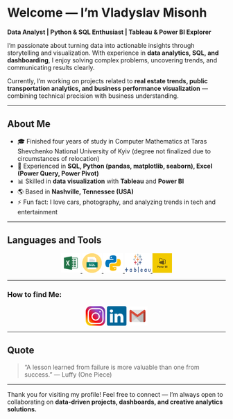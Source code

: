 # Welcome — I’m Vladyslav Misonh

**Data Analyst | Python & SQL Enthusiast | Tableau & Power BI Explorer**

I’m passionate about turning data into actionable insights through storytelling and visualization.
With experience in **data analytics, SQL, and dashboarding**, I enjoy solving complex problems, uncovering trends, and communicating results clearly.

Currently, I’m working on projects related to **real estate trends, public transportation analytics, and business performance visualization** — combining technical precision with business understanding.

---

## About Me

* 🎓 Finished four years of study in Computer Mathematics at Taras Shevchenko National University of Kyiv (degree not finalized due to circumstances of relocation)
* 💼 Experienced in **SQL, Python (pandas, matplotlib, seaborn), Excel (Power Query, Power Pivot)**
* 📊 Skilled in **data visualization** with **Tableau** and **Power BI**
* 🌎 Based in **Nashville, Tennessee (USA)**
* ⚡ Fun fact: I love cars, photography, and analyzing trends in tech and entertainment

---

## Languages and Tools

<p align="center"> 
  <a href="https://www.microsoft.com/en-us/microsoft-365/excel" target="_blank"> 
    <img src="https://github.com/vladmisonh/vladmisonh/blob/main/resources/excel.png" alt="Excel" width="45" height="45"/> 
  </a>
  <a href="https://www.mysql.com/" target="_blank"> 
    <img src="https://github.com/vladmisonh/vladmisonh/blob/main/resources/sql.png" alt="SQL" width="45" height="45"/> 
  </a>
  <a href="https://www.python.org/" target="_blank"> 
    <img src="https://github.com/vladmisonh/vladmisonh/blob/main/resources/python.png" alt="Python" width="45" height="45"/> 
  </a>
  <a href="https://www.tableau.com/" target="_blank"> 
    <img src="https://github.com/vladmisonh/vladmisonh/blob/main/resources/tableau.png" alt="Tableau" width="60" height="45"/> 
  </a>
  <a href="https://powerbi.microsoft.com/" target="_blank"> 
    <img src="https://github.com/vladmisonh/vladmisonh/blob/main/resources/powerbi.png" alt="Power BI" width="45" height="45"/> 
  </a>
</p>

---

### How to find Me:

<p align="center">
	<a href="https://www.instagram.com/vlmisonh/" target="_blank" title="Instagram"><img align="center" src="https://github.com/vladmisonh/vladmisonh/blob/main/resources/instagram.png" alt="https://www.instagram.com/vlmisonh/" height="45" width="45" /></a>
	<a href="https://www.linkedin.com/in/vladyslav-misonh/" target="_blank" title="LinkedIn"><img align="center" src="https://github.com/vladmisonh/vladmisonh/blob/main/resources/linkedin.png" alt="https://www.linkedin.com/in/vladyslav-misonh/" height="45" width="45" /></a>
	<a href="mailto:vladyslavmisonh@gmail.com" target="_blank" title="Email"><img align="center" src="https://github.com/vladmisonh/vladmisonh/blob/main/resources/gmail.png" alt="mailto:vladyslavmisonh@gmail.com" height="45" width="45" /></a>
</p>

---

## Quote

> “A lesson learned from failure is more valuable than one from success.” — Luffy (One Piece)

---

Thank you for visiting my profile!
Feel free to connect — I’m always open to collaborating on **data-driven projects, dashboards, and creative analytics solutions.**
